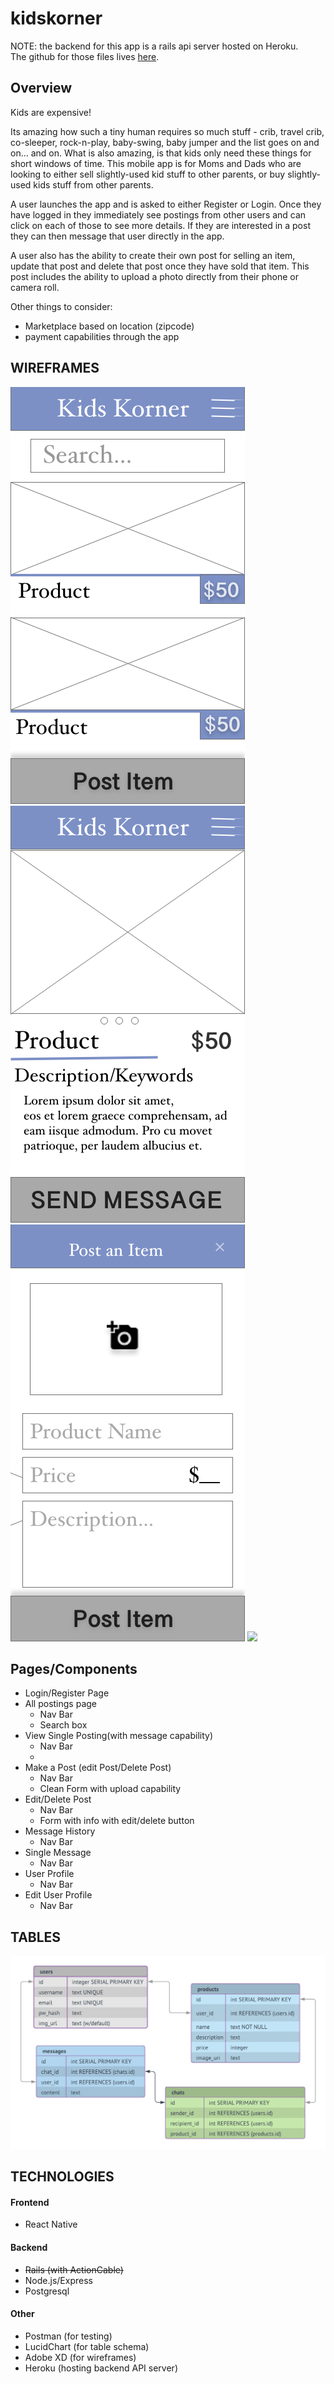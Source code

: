 # kidskorner
NOTE: the backend for this app is a rails api server hosted on Heroku.  
The github for those files lives [here](https://github.com/sboozy/kidskorner-api).  

## Overview
Kids are expensive!

Its amazing how such a tiny human requires so much stuff - crib, travel crib, co-sleeper, rock-n-play, baby-swing, baby jumper and the list goes on and on... and on.  What is also amazing, is that kids only need these things for short windows of time. This mobile app is for Moms and Dads who are looking to either sell slightly-used kid stuff to other parents, or buy slightly-used kids stuff from other parents.

A user launches the app and is asked to either Register or Login.  Once they have logged in they immediately see postings from other users and can click on each of those to  see more details. If they are interested in a post they can then message that user directly in the app.  

A user also has the ability to create their own post for selling an item, update that post and delete that post once they have sold that item.  This post includes the ability to upload a photo directly from their phone or camera roll.  

Other things to consider: 
+ Marketplace based on location (zipcode)
+ payment capabilities through the app

## WIREFRAMES
![](./_design/wireframes/all_products.png) 
![](./_design/wireframes/single_posting.png) 
![](./_design/wireframes/sell_product.png) 
![](./_design/wireframes/messenging.png) 

## Pages/Components
+ Login/Register Page
+ All postings page
    + Nav Bar
	+ Search box
+ View Single Posting(with message capability)
    + Nav Bar
    + 
+ Make a Post (edit Post/Delete Post)
    + Nav Bar    
	+ Clean Form with upload capability
+ Edit/Delete Post
    + Nav Bar
    + Form with info with edit/delete button
+ Message History
    + Nav Bar
+ Single Message    
    + Nav Bar
+ User Profile 
    + Nav Bar
+ Edit User Profile
    + Nav Bar

## TABLES
![](./_design/tables/tables.png) 

## TECHNOLOGIES
#### Frontend
+ React Native

#### Backend
+ ~~Rails (with ActionCable)~~ 
+ Node.js/Express
+ Postgresql

#### Other
+ Postman (for testing)
+ LucidChart (for table schema)
+ Adobe XD (for wireframes)
+ Heroku (hosting backend API server)
